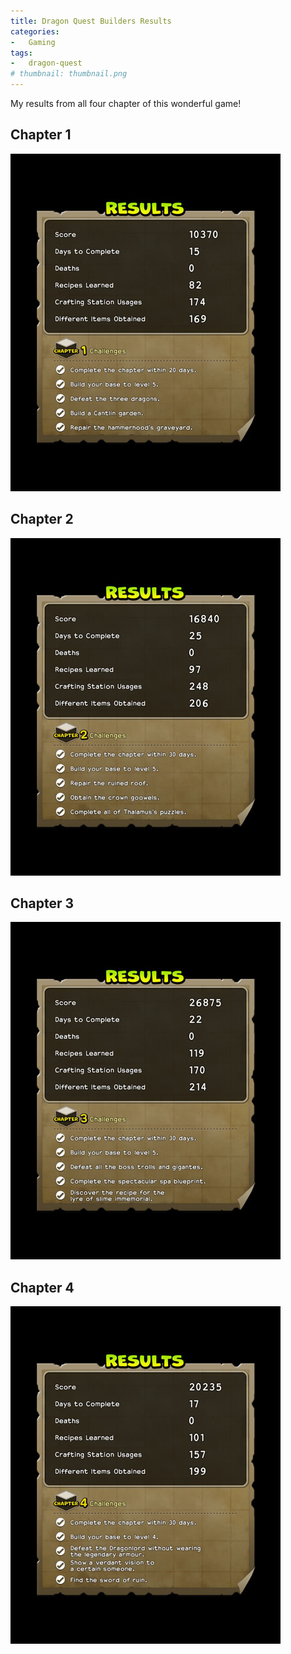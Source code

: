 ```yaml
---
title: Dragon Quest Builders Results
categories:
-   Gaming
tags:
-   dragon-quest
# thumbnail: thumbnail.png
---
```


My results from all four chapter of this wonderful game!

<!-- more -->

## Chapter 1

![Chapter 1](DQB-C1.jpg)

## Chapter 2

![Chapter 2](DQB-C2.jpg)

## Chapter 3

![Chapter 3](DQB-C3.jpg)

## Chapter 4

![Chapter 4](DQB-C4.jpg)

